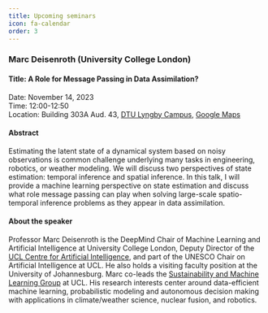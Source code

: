```yaml
---
title: Upcoming seminars
icon: fa-calendar
order: 3
---
```


### Marc Deisenroth (University College London)

#### Title: A Role for Message Passing in Data Assimilation?

Date: November 14, 2023   
Time: 12:00-12:50   
Location: Building 303A Aud. 43, [DTU Lyngby Campus](https://www.dtu.dk/english/about/campuses/dtu-lyngby-campus), [Google Maps](https://goo.gl/maps/3y2yCAkG5wcdJFcc6)

#### Abstract

Estimating the latent state of a dynamical system based on 
noisy observations is common challenge underlying many tasks in 
engineering, robotics, or weather modeling. We will discuss two 
perspectives of state estimation: temporal inference and spatial 
inference. In this talk, I will provide a machine learning perspective 
on state estimation and discuss what role message passing can play when 
solving large-scale spatio-temporal inference problems as they appear in 
data assimilation.

#### About the speaker

Professor Marc Deisenroth is the DeepMind Chair of Machine Learning and Artificial Intelligence at University College London, Deputy Director of the [UCL Centre for Artificial Intelligence](https://www.ucl.ac.uk/ai-centre/), and part of the UNESCO Chair on Artificial Intelligence at UCL. He also holds a visiting faculty position at the University of Johannesburg. Marc co-leads the [Sustainability and Machine Learning Group](https://sml-group.cc/) at UCL. His research interests center around data-efficient machine learning, probabilistic modeling and autonomous decision making with applications in climate/weather science, nuclear fusion, and robotics.
